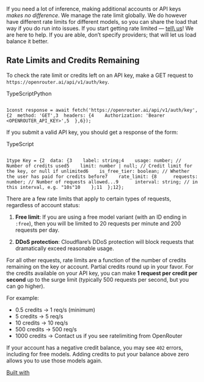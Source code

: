 If you need a lot of inference, making additional accounts or API keys _makes_
_no difference_. We manage the rate limit globally. We do however have
different rate limits for different models, so you can share the load that way
if you do run into issues. If you start getting rate limited — [tell\\
us](https://discord.gg/fVyRaUDgxW)! We are here to help. If you are able,
don’t specify providers; that will let us load balance it better.

## Rate Limits and Credits Remaining

To check the rate limit or credits left on an API key, make a GET request to `https://openrouter.ai/api/v1/auth/key`.

TypeScriptPython

```code-block text-sm

1const response = await fetch('https://openrouter.ai/api/v1/auth/key', {2  method: 'GET',3  headers: {4    Authorization: 'Bearer <OPENROUTER_API_KEY>',5  },6});
```

If you submit a valid API key, you should get a response of the form:

TypeScript

```code-block text-sm

1type Key = {2  data: {3    label: string;4    usage: number; // Number of credits used5    limit: number | null; // Credit limit for the key, or null if unlimited6    is_free_tier: boolean; // Whether the user has paid for credits before7    rate_limit: {8      requests: number; // Number of requests allowed...9      interval: string; // in this interval, e.g. "10s"10    };11  };12};
```

There are a few rate limits that apply to certain types of requests, regardless of account status:

1. **Free limit**: If you are using a free model variant (with an ID ending in `:free`), then you will be limited to 20 requests per minute and 200 requests per day.

2. **DDoS protection**: Cloudflare’s DDoS protection will block requests that dramatically exceed reasonable usage.


For all other requests, rate limits are a function of the number of credits remaining on the key or account. Partial credits round up in your favor. For the credits available on your API key, you can make **1 request per credit per second** up to the surge limit (typically 500 requests per second, but you can go higher).

For example:

- 0.5 credits → 1 req/s (minimum)
- 5 credits → 5 req/s
- 10 credits → 10 req/s
- 500 credits → 500 req/s
- 1000 credits → Contact us if you see ratelimiting from OpenRouter

If your account has a negative credit balance, you may see `402` errors, including for free models. Adding credits to put your balance above zero allows you to use those models again.

[Built with](https://buildwithfern.com/?utm_campaign=buildWith&utm_medium=docs&utm_source=openrouter.ai)